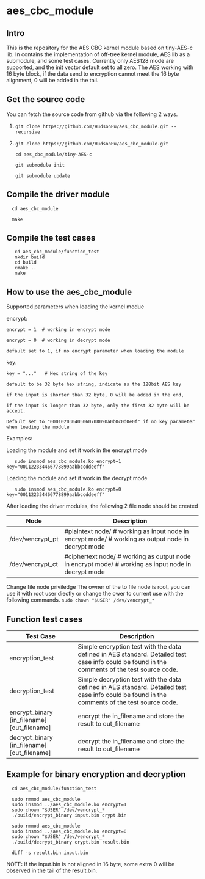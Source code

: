 # aes_cbc_module


## Intro
This is the repository for the AES CBC kernel module based on tiny-AES-c lib.
In contains the implementation of off-tree kernel module, AES lib as a submodule, and some test cases.
Currently only AES128 mode are supported, and the init vector default set to all zero.
The AES working with 16 byte block, if the data send to encryption cannot meet the 16 byte alignment, 0 will be added in the tail.

## Get the source code
You can fetch the source code from github via the following 2 ways.

1. ```git clone https://github.com/HudsonPu/aes_cbc_module.git --recursive```

2.
   ```
   git clone https://github.com/HudsonPu/aes_cbc_module.git

   cd aes_cbc_module/tiny-AES-c
   
   git submodule init

   git submodule update
   ```

## Compile the driver module
 ```  
   cd aes_cbc_module
   
   make
```

## Compile the test cases
```
   cd aes_cbc_module/function_test
   mkdir build
   cd build
   cmake ..
   make
```
## How to use the aes_cbc_module

Supported parameters when loading the kernel modue

encrypt:

    encrypt = 1  # working in encrypt mode

    encrypt = 0  # working in decrypt mode

    default set to 1, if no encrypt parameter when loading the module
    
key:    

    key = "..."   # Hex string of the key
    
    default to be 32 byte hex string, indicate as the 128bit AES key
    
    if the input is shorter than 32 byte, 0 will be added in the end,
    
    if the input is longer than 32 byte, only the first 32 byte will be accept.
    
    Default set to "000102030405060708090a0b0c0d0e0f" if no key parameter when loading the module
    
Examples: 
    
Loading the module and set it work in the encrypt mode
   
```    sudo insmod aes_cbc_module.ko encrypt=1 key="001122334466778899aabbccddeeff" ```
    
Loading the module and set it work in the decrypt mode
    
```    sudo insmod aes_cbc_module.ko encrypt=0 key="001122334466778899aabbccddeeff" ```


After loading the driver modules, the following 2 file node should be created

| Node | Description |
| --- | --- |
| /dev/vencrypt_pt  |  #plaintext node/ # working as input node in encrypt mode/ # working as output node in decrypt mode |
| /dev/vencrypt_ct  |  #ciphertext node/ # working as output node in encrypt mode/ # working as input node in decrypt mode |


Change file node priviledge
    The owner of the to file node is root, you can use it with root user diectly or change the ower to current use with the following commands.
    ```sudo chown "$USER" /dev/vencrypt_*```


## Function test cases

| Test Case | Description |
| --- | --- |
| encryption_test | Simple encryption test with the data defined in AES standard. Detailed test case info could be found in the comments of the test source code.|
| decryption_test | Simple decryption test with the data defined in AES standard. Detailed test case info could be found in the comments of the test source code.|
| encrypt_binary [in_filename] [out_filename] | encrypt the in_filename and store the result to out_filename|
| decrypt_binary [in_filename] [out_filename] | decrypt the in_filename and store the result to out_filename|

## Example for binary encryption and decryption
```
  cd aes_cbc_module/function_test

  sudo rmmod aes_cbc_module
  sudo insmod ../aes_cbc_module.ko encrypt=1
  sudo chown "$USER" /dev/vencrypt_*
  ./build/encrypt_binary input.bin crypt.bin

  sudo rmmod aes_cbc_module
  sudo insmod ../aes_cbc_module.ko encrypt=0
  sudo chown "$USER" /dev/vencrypt_*
  ./build/decrypt_binary crypt.bin result.bin

  diff -s result.bin input.bin
```
NOTE: If the input.bin is not aligned in 16 byte, some extra 0 will be observed in the tail of the result.bin.
